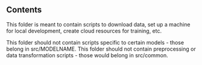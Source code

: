 ## Contents

This folder is meant to contain scripts to download data, set up a machine for local development, create cloud resources for training, etc.

This folder should not contain scripts specific to certain models - those belong in src/MODELNAME. This folder should not contain preprocessing or data transformation scripts - those would belong in src/common.
